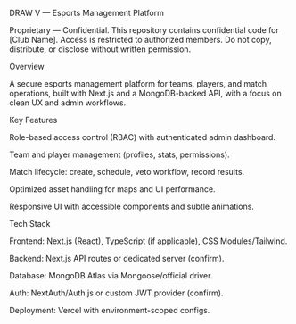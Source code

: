 DRAW V — Esports Management Platform

Proprietary — Confidential. This repository contains confidential code for [Club Name]. Access is restricted to authorized members. Do not copy, distribute, or disclose without written permission.

Overview

A secure esports management platform for teams, players, and match operations, built with Next.js and a MongoDB-backed API, with a focus on clean UX and admin workflows.

Key Features

Role-based access control (RBAC) with authenticated admin dashboard.

Team and player management (profiles, stats, permissions).

Match lifecycle: create, schedule, veto workflow, record results.

Optimized asset handling for maps and UI performance.

Responsive UI with accessible components and subtle animations.

Tech Stack

Frontend: Next.js (React), TypeScript (if applicable), CSS Modules/Tailwind.

Backend: Next.js API routes or dedicated server (confirm).

Database: MongoDB Atlas via Mongoose/official driver.

Auth: NextAuth/Auth.js or custom JWT provider (confirm).

Deployment: Vercel with environment-scoped configs.